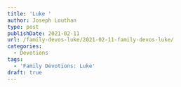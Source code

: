 ```yaml
---
title: 'Luke '
author: Joseph Louthan
type: post
publishDate: 2021-02-11
url: /family-devos-luke/2021-02-11-family-devos-luke/
categories:
  - Devotions
tags:
  - 'Family Devotions: Luke'
draft: true
---
```

